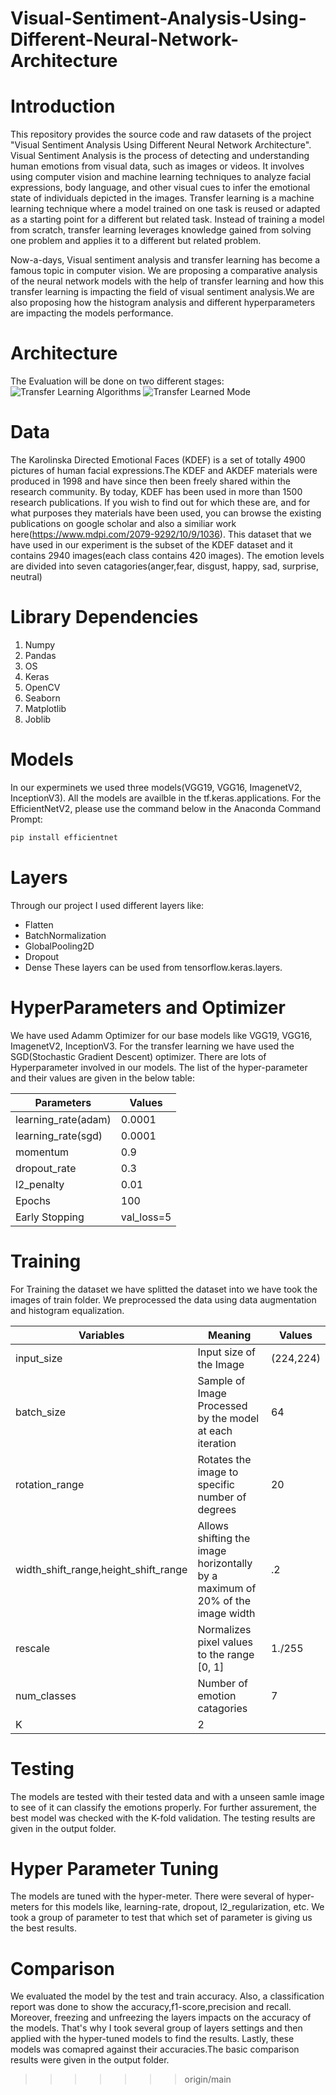 # Visual-Sentiment-Analysis-Using-Different-Neural-Network-Architecture

# Introduction
This repository provides the source code and raw datasets of the project "Visual Sentiment Analysis Using Different Neural Network Architecture". Visual Sentiment Analysis is the process of detecting and understanding human emotions from visual data, such as images or videos. It involves using computer vision and machine learning techniques to analyze facial expressions, body language, and other visual cues to infer the emotional state of individuals depicted in the images.
Transfer learning is a machine learning technique where a model trained on one task is reused or adapted as a starting point for a different but related task. Instead of training a model from scratch, transfer learning leverages knowledge gained from solving one problem and applies it to a different but related problem.

Now-a-days, Visual sentiment analysis and transfer learning has become a famous topic in computer vision. We are proposing a comparative analysis of the neural network models with the help of transfer learning and how this transfer learning is impacting the field of visual sentiment analysis.We are also proposing how the histogram analysis and different hyperparameters are impacting the models performance.
# Architecture

The Evaluation will be done on two different stages:
![Transfer Learning Algorithms](https://github.com/jaherchowdhury/Visual-Sentiment-Analysis-Using-Different-Neural-Network-Architecture/assets/146418350/e31716a8-b9d0-4578-bfe4-899c6bcc2aa5)
![Transfer Learned Mode](https://github.com/jaherchowdhury/Visual-Sentiment-Analysis-Using-Different-Neural-Network-Architecture/assets/146418350/a57ac5e7-9046-4c24-838f-15a689ec0e60)
# Data

The Karolinska Directed Emotional Faces (KDEF) is a set of totally 4900 pictures of human facial expressions.The KDEF and AKDEF materials were produced in 1998 and have since then been freely shared within the research community. By today, KDEF has been used in more than 1500 research publications. If you wish to find out for which these are, and for what purposes they materials have been used, you can browse the existing publications on google scholar and also a similiar work here(https://www.mdpi.com/2079-9292/10/9/1036). This dataset that we have used in our experiment is the subset of the KDEF dataset and it contains 2940 images(each class contains 420 images). The emotion levels are divided into seven catagories(anger,fear, disgust, happy, sad, surprise, neutral)


# Library Dependencies
1. Numpy
2. Pandas
3. OS
4. Keras
5. OpenCV
6. Seaborn
7. Matplotlib
8. Joblib
   
# Models
In our experminets we used three models(VGG19, VGG16, ImagenetV2, InceptionV3). All the models are availble in the tf.keras.applications. For the EfficientNetV2, please use the command below in the Anaconda Command Prompt:
```bash
pip install efficientnet
```
# Layers
Through our project I used different layers like:
* Flatten
* BatchNormalization
* GlobalPooling2D
* Dropout
* Dense
These layers can be used from tensorflow.keras.layers.

# HyperParameters and Optimizer
We have used Adamm Optimizer for our base models like VGG19, VGG16, ImagenetV2, InceptionV3. For the transfer learning we have used the SGD(Stochastic Gradient Descent) optimizer.
There are lots of Hyperparameter involved in our models. The list of the hyper-parameter and their values are given in the below table:

| Parameters  | Values |
| ------------- | ------------- |
| learning_rate(adam)   | 0.0001  |
| learning_rate(sgd)   | 0.0001 |
| momentum  | 0.9  |
| dropout_rate  | 0.3  |
| l2_penalty  | 0.01 |
| Epochs | 100 |
| Early Stopping | val_loss=5 |

# Training
For Training the dataset we have splitted the dataset into we have took the images of train folder. We preprocessed the data using data augmentation and histogram equalization.

| Variables  | Meaning | Values |
| ------------- | ------------- | ------------- |
| input_size   | Input size of the Image  | (224,224) |
| batch_size   | Sample of Image Processed by the model at each iteration  | 64 |
| rotation_range  | Rotates  the image to specific number of degrees  | 20 |
| width_shift_range,height_shift_range  | Allows shifting the image horizontally by a maximum of 20% of the image width  | .2 |
| rescale  | Normalizes pixel values to the range [0, 1]   | 1./255 |
| num_classes  | Number of emotion catagories  | 7 |
| K | 2 |

# Testing
The models are tested with their tested data and with a unseen samle image to see of it can classify the emotions properly. For further assurement, the best model was checked with the K-fold validation.
The testing results are given in the output folder.

# Hyper Parameter Tuning
The models are tuned with the hyper-meter. There were several of hyper-meters for this models like, learning-rate, dropout, l2_regularization, etc. We took a group of parameter to test that which set of parameter is giving us the best results.
# Comparison
We evaluated the model by the test and train accuracy. Also, a classification report was done to show the accuracy,f1-score,precision and recall.
Moreover, freezing and unfreezing the layers impacts on the accuracy of the models. That's why I took several group of layers settings and then applied with the hyper-tuned models to find the results.
Lastly, these models was comapred against their accuracies.The basic comparison results were given in the output folder.
>>>>>>> origin/main
